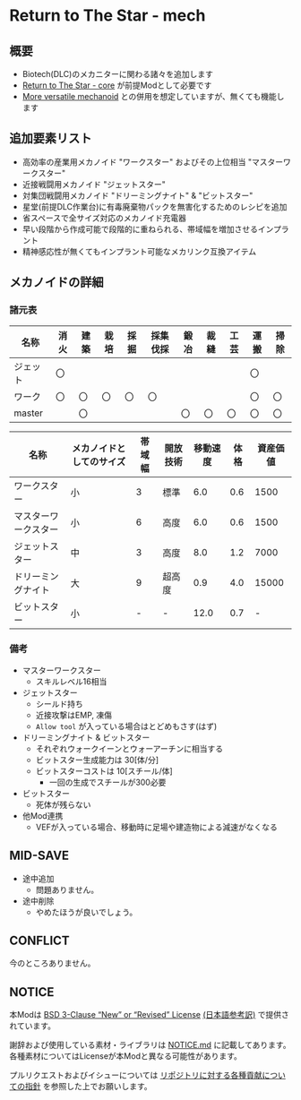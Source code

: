 # Return to The Star - mech

## 概要

- Biotech(DLC)のメカニターに関わる諸々を追加します
- [Return to The Star - core](https://github.com/piet-rian/rtts_core) が前提Modとして必要です
- [More versatile mechanoid](https://github.com/piet-rian/mvm) との併用を想定していますが、無くても機能します

## 追加要素リスト

- 高効率の産業用メカノイド "ワークスター" およびその上位相当 "マスターワークスター"
- 近接戦闘用メカノイド "ジェットスター"
- 対集団戦闘用メカノイド "ドリーミングナイト" & "ビットスター"
- 星堂(前提DLC作業台)に有毒廃棄物パックを無害化するためのレシピを追加
- 省スペースで全サイズ対応のメカノイド充電器
- 早い段階から作成可能で段階的に重ねられる、帯域幅を増加させるインプラント
- 精神感応性が無くてもインプラント可能なメカリンク互換アイテム

## メカノイドの詳細

### 諸元表

| 名称 | 消火 | 建築 | 栽培 | 採掘 | 採集伐採 | 鍛冶 | 裁縫 | 工芸 | 運搬 | 掃除 |
|------|------|------|------|------|----------|------|------|------|------|------|
| ジェット | 〇 |  |  |  |  |  |  |  | 〇 |  |
| ワーク | 〇 | 〇 | 〇 | 〇 | 〇 |  |  |  | 〇 | 〇 |
| master |  | 〇 |  |  |  | 〇 | 〇 | 〇 | 〇 | 〇 |

|名称|メカノイドとしてのサイズ|帯域幅|開放技術|移動速度|体格|資産価値|
|-|-|-|-|-|-|-|
|ワークスター|小|3|標準|6.0|0.6|1500|
|マスターワークスター|小|6|高度|6.0|0.6|1500|
|ジェットスター|中|3|高度|8.0|1.2|7000|
|ドリーミングナイト|大|9|超高度|0.9|4.0|15000|
|ビットスター|小|-|-|12.0|0.7|-|

### 備考

- マスターワークスター
  - スキルレベル16相当
- ジェットスター
  - シールド持ち
  - 近接攻撃はEMP, 凍傷
  - `Allow tool` が入っている場合はとどめもさす(はず)
- ドリーミングナイト & ビットスター
  - それぞれウォークイーンとウォーアーチンに相当する
  - ビットスター生成能力は 30\[体/分\]
  - ビットスターコストは 10\[スチール/体\]
    - 一回の生成でスチールが300必要
- ビットスター
  - 死体が残らない
- 他Mod連携
  - VEFが入っている場合、移動時に足場や建造物による減速がなくなる

## MID-SAVE

- 途中追加
  - 問題ありません。
- 途中削除
  - やめたほうが良いでしょう。

## CONFLICT

今のところありません。

## NOTICE

本Modは [BSD 3-Clause “New” or “Revised” License](LICENSE) [(日本語参考訳)](https://licenses.opensource.jp/BSD-3-Clause/BSD-3-Clause.html) で提供されています。

謝辞および使用している素材・ライブラリは [NOTICE.md](NOTICE.md) に記載してあります。
各種素材についてはLicenseが本Modと異なる可能性があります。

プルリクエストおよびイシューについては [リポジトリに対する各種貢献についての指針](https://github.com/piet-rian/.github/blob/main/CONTRIBUTING.md) を参照した上でお願いします。
